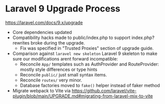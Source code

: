 # Laravel 9 Upgrade Process #

https://laravel.com/docs/9.x/upgrade

- Core dependencies updated
- Compatibility hacks made to public/index.php to support index.php? rewrites broke during the upgrade.
    - Fix was specified in "Trusted Proxies" section of upgrade guide.
- Comparison against `laravel new skeleton` Laravel 9 skeleton to make sure our modifications arent forward incompatible:
  - Reconcile `App/` templates such as AuthProvider and RouteProvider: mostly style differences or type hints
  - Reconcile `public/` just small syntax items.
  - Reconcile `routes/` very minor.
  - Database factories moved to `fake()` helper instead of faker method
- Migrate webpack to Vite via https://github.com/laravel/vite-plugin/blob/main/UPGRADE.md#migrating-from-laravel-mix-to-vite
